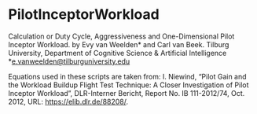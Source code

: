 # PilotInceptorWorkload
Calculation or Duty Cycle, Aggressiveness and One-Dimensional Pilot Inceptor Workload.
by Evy van Weelden* and Carl van Beek.
Tilburg University, Department of Cognitive Science & Artificial Intelligence
*e.vanweelden@tilburguniversity.edu

Equations used in these scripts are taken from:
I. Niewind, “Pilot Gain and the Workload Buildup Flight Test Technique: A Closer Investigation of Pilot Inceptor Workload”, DLR-Interner Bericht, Report No. IB 111-2012/74, Oct. 2012, URL: https://elib.dlr.de/88208/. 
